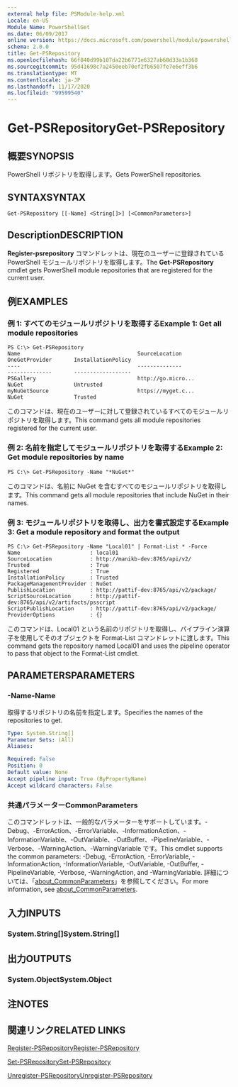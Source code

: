 ```yaml
---
external help file: PSModule-help.xml
Locale: en-US
Module Name: PowerShellGet
ms.date: 06/09/2017
online version: https://docs.microsoft.com/powershell/module/powershellget/get-psrepository?view=powershell-7.2&WT.mc_id=ps-gethelp
schema: 2.0.0
title: Get-PSRepository
ms.openlocfilehash: 66f840d99b107da22b6771e6327ab68d33a1b368
ms.sourcegitcommit: 95d41698c7a2450eeb70ef2fb6507fe7e6eff3b6
ms.translationtype: MT
ms.contentlocale: ja-JP
ms.lasthandoff: 11/17/2020
ms.locfileid: "99599540"
---
```

# <span data-ttu-id="b3aff-102">Get-PSRepository</span><span class="sxs-lookup"><span data-stu-id="b3aff-102">Get-PSRepository</span></span>

## <span data-ttu-id="b3aff-103">概要</span><span class="sxs-lookup"><span data-stu-id="b3aff-103">SYNOPSIS</span></span>
<span data-ttu-id="b3aff-104">PowerShell リポジトリを取得します。</span><span class="sxs-lookup"><span data-stu-id="b3aff-104">Gets PowerShell repositories.</span></span>

## <span data-ttu-id="b3aff-105">SYNTAX</span><span class="sxs-lookup"><span data-stu-id="b3aff-105">SYNTAX</span></span>

```
Get-PSRepository [[-Name] <String[]>] [<CommonParameters>]
```

## <span data-ttu-id="b3aff-106">Description</span><span class="sxs-lookup"><span data-stu-id="b3aff-106">DESCRIPTION</span></span>

<span data-ttu-id="b3aff-107">**Register-psrepository** コマンドレットは、現在のユーザーに登録されている PowerShell モジュールリポジトリを取得します。</span><span class="sxs-lookup"><span data-stu-id="b3aff-107">The **Get-PSRepository** cmdlet gets PowerShell module repositories that are registered for the current user.</span></span>

## <span data-ttu-id="b3aff-108">例</span><span class="sxs-lookup"><span data-stu-id="b3aff-108">EXAMPLES</span></span>

### <span data-ttu-id="b3aff-109">例 1: すべてのモジュールリポジトリを取得する</span><span class="sxs-lookup"><span data-stu-id="b3aff-109">Example 1: Get all module repositories</span></span>

```
PS C:\> Get-PSRepository
Name                                     SourceLocation                                     OneGetProvider       InstallationPolicy
----                                     --------------                                     --------------       ------------------
PSGallery                                http://go.micro...                                 NuGet                Untrusted
myNuGetSource                            https://myget.c...                                 NuGet                Trusted
```

<span data-ttu-id="b3aff-110">このコマンドは、現在のユーザーに対して登録されているすべてのモジュールリポジトリを取得します。</span><span class="sxs-lookup"><span data-stu-id="b3aff-110">This command gets all module repositories registered for the current user.</span></span>

### <span data-ttu-id="b3aff-111">例 2: 名前を指定してモジュールリポジトリを取得する</span><span class="sxs-lookup"><span data-stu-id="b3aff-111">Example 2: Get module repositories by name</span></span>

```
PS C:\> Get-PSRepository -Name "*NuGet*"
```

<span data-ttu-id="b3aff-112">このコマンドは、名前に NuGet を含むすべてのモジュールリポジトリを取得します。</span><span class="sxs-lookup"><span data-stu-id="b3aff-112">This command gets all module repositories that include NuGet in their names.</span></span>

### <span data-ttu-id="b3aff-113">例 3: モジュールリポジトリを取得し、出力を書式設定する</span><span class="sxs-lookup"><span data-stu-id="b3aff-113">Example 3: Get a module repository and format the output</span></span>

```
PS C:\> Get-PSRepository -Name "Local01" | Format-List * -Force
Name                      : local01
SourceLocation            : http://manikb-dev:8765/api/v2/
Trusted                   : True
Registered                : True
InstallationPolicy        : Trusted
PackageManagementProvider : NuGet
PublishLocation           : http://pattif-dev:8765/api/v2/package/
ScriptSourceLocation      : http://pattif-dev:8765/api/v2/artifacts/psscript
ScriptPublishLocation     : http://pattif-dev:8765/api/v2/package/
ProviderOptions           : {}
```

<span data-ttu-id="b3aff-114">このコマンドは、Local01 という名前のリポジトリを取得し、パイプライン演算子を使用してそのオブジェクトを Format-List コマンドレットに渡します。</span><span class="sxs-lookup"><span data-stu-id="b3aff-114">This command gets the repository named Local01 and uses the pipeline operator to pass that object to the Format-List cmdlet.</span></span>

## <span data-ttu-id="b3aff-115">PARAMETERS</span><span class="sxs-lookup"><span data-stu-id="b3aff-115">PARAMETERS</span></span>

### <span data-ttu-id="b3aff-116">-Name</span><span class="sxs-lookup"><span data-stu-id="b3aff-116">-Name</span></span>

<span data-ttu-id="b3aff-117">取得するリポジトリの名前を指定します。</span><span class="sxs-lookup"><span data-stu-id="b3aff-117">Specifies the names of the repositories to get.</span></span>

```yaml
Type: System.String[]
Parameter Sets: (All)
Aliases:

Required: False
Position: 0
Default value: None
Accept pipeline input: True (ByPropertyName)
Accept wildcard characters: False
```

### <span data-ttu-id="b3aff-118">共通パラメーター</span><span class="sxs-lookup"><span data-stu-id="b3aff-118">CommonParameters</span></span>

<span data-ttu-id="b3aff-119">このコマンドレットは、一般的なパラメーターをサポートしています。-Debug、-ErrorAction、-ErrorVariable、-InformationAction、-InformationVariable、-OutVariable、-OutBuffer、-PipelineVariable、-Verbose、-WarningAction、-WarningVariable です。</span><span class="sxs-lookup"><span data-stu-id="b3aff-119">This cmdlet supports the common parameters: -Debug, -ErrorAction, -ErrorVariable, -InformationAction, -InformationVariable, -OutVariable, -OutBuffer, -PipelineVariable, -Verbose, -WarningAction, and -WarningVariable.</span></span> <span data-ttu-id="b3aff-120">詳細については、「[about_CommonParameters](https://go.microsoft.com/fwlink/?LinkID=113216)」を参照してください。</span><span class="sxs-lookup"><span data-stu-id="b3aff-120">For more information, see [about_CommonParameters](https://go.microsoft.com/fwlink/?LinkID=113216).</span></span>

## <span data-ttu-id="b3aff-121">入力</span><span class="sxs-lookup"><span data-stu-id="b3aff-121">INPUTS</span></span>

### <span data-ttu-id="b3aff-122">System.String[]</span><span class="sxs-lookup"><span data-stu-id="b3aff-122">System.String[]</span></span>

## <span data-ttu-id="b3aff-123">出力</span><span class="sxs-lookup"><span data-stu-id="b3aff-123">OUTPUTS</span></span>

### <span data-ttu-id="b3aff-124">System.Object</span><span class="sxs-lookup"><span data-stu-id="b3aff-124">System.Object</span></span>

## <span data-ttu-id="b3aff-125">注</span><span class="sxs-lookup"><span data-stu-id="b3aff-125">NOTES</span></span>

## <span data-ttu-id="b3aff-126">関連リンク</span><span class="sxs-lookup"><span data-stu-id="b3aff-126">RELATED LINKS</span></span>

[<span data-ttu-id="b3aff-127">Register-PSRepository</span><span class="sxs-lookup"><span data-stu-id="b3aff-127">Register-PSRepository</span></span>](Register-PSRepository.md)

[<span data-ttu-id="b3aff-128">Set-PSRepository</span><span class="sxs-lookup"><span data-stu-id="b3aff-128">Set-PSRepository</span></span>](Set-PSRepository.md)

[<span data-ttu-id="b3aff-129">Unregister-PSRepository</span><span class="sxs-lookup"><span data-stu-id="b3aff-129">Unregister-PSRepository</span></span>](Unregister-PSRepository.md)


